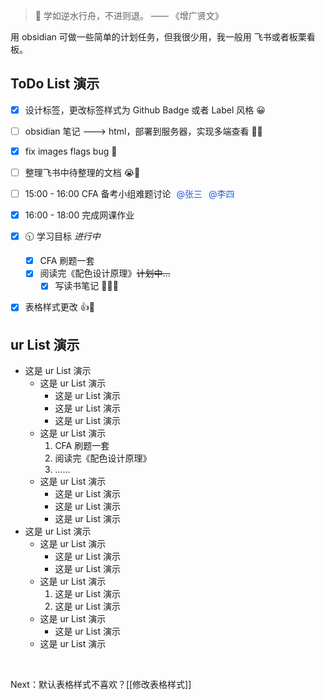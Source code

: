 > 🚩 学如逆水行舟，不进则退。 —— 《增广贤文》

用 obsidian 可做一些简单的计划任务，但我很少用，我一般用 飞书或者板栗看板。
## ToDo List 演示
- [x] 设计标签，更改标签样式为 Github Badge 或者 Label 风格  😀
- [ ] obsidian 笔记 ---> html，部署到服务器，实现多端查看  🤦‍♂️
- [x] fix images flags bug  🐛
- [ ] 整理飞书中待整理的文档  😭📙

- [ ]  15:00 - 16:00 CFA 备考小组难题讨论  <font style="color: rgb(36, 91, 219);padding: 5px 5px">@张三</font><font style="color: rgb(36, 91, 219);padding: 5px 5px">@李四</font>
- [x]  16:00 - 18:00 完成网课作业
- [x] 🕥 学习目标 *进行中*
	- [x] CFA 刷题一套
	- [x] 阅读完《配色设计原理》~~计划中...~~
		- [x] 写读书笔记 🎉🎉🎉
- [x] 表格样式更改 👍👏
## ur List 演示
- 这是 ur List 演示
	- 这是 ur List 演示
		- 这是 ur List 演示
		- 这是 ur List 演示
		- 这是 ur List 演示
	- 这是 ur List 演示
		1.  CFA 刷题一套
		2.   阅读完《配色设计原理》
		3.  ...... 
	- 这是 ur List 演示
		- 这是 ur List 演示
		- 这是 ur List 演示
		- 这是 ur List 演示
- 这是 ur List 演示
	- 这是 ur List 演示
		- 这是 ur List 演示
		- 这是 ur List 演示
	- 这是 ur List 演示
		1. 这是 ur List 演示
		2. 这是 ur List 演示
	- 这是 ur List 演示
		- 这是 ur List 演示
	- 这是 ur List 演示

</br>

Next：默认表格样式不喜欢？[[修改表格样式]]